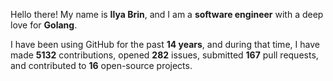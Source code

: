 Hello there! My name is **Ilya Brin**, and I am a **software engineer** with a deep love for **Golang**.

I have been using GitHub for the past **14 years**, and during that time, I have made **5132** contributions, opened **282** issues, submitted **167** pull requests, and contributed to **16** open-source projects.
